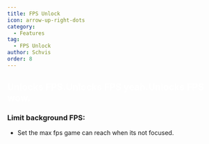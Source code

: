 ```yaml
---
title: FPS Unlock
icon: arrow-up-right-dots
category:
  - Features
tag:
  - FPS Unlock
author: Schvis
order: 8
---
```


## <span style='color:white;'>Unlocks FPS.Unlocks FPS yeah.Unlocks FPS wow.</span>
### Limit background FPS:
- Set the max fps game can reach when its not focused.
